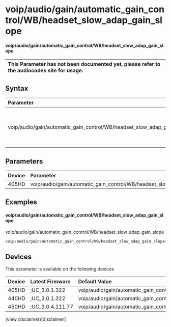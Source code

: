 ﻿---
description: voip/audio/gain/automatic_gain_control/WB/headset_slow_adap_gain_slope
search:
    keywords: ['voip','audio','gain','automatic_gain_control','WB','headset_slow_adap_gain_slope']
---

# voip/audio/gain/automatic_gain_control/WB/headset_slow_adap_gain_slope

#### voip/audio/gain/automatic_gain_control/WB/headset_slow_adap_gain_slope


| This Parameter has not been documented yet, please refer to the audiocodes site for usage.  |
| :--- |

## Syntax
| Parameter | Syntax |
| :--- | :--- |
|voip/audio/gain/automatic_gain_control/WB/headset_slow_adap_gain_slope | {% raw %} undefined {% endraw %} |

## Parameters
|Device|Parameter|value|Description|
|:---|:---|:---|:---|
| 405HD | voip/audio/gain/automatic_gain_control/WB/headset_slow_adap_gain_slope |  |  |

## Examples
#### voip/audio/gain/automatic_gain_control/WB/headset_slow_adap_gain_slope

voip/audio/gain/automatic_gain_control/WB/headset_slow_adap_gain_slope

```
voip/audio/gain/automatic_gain_control/WB/headset_slow_adap_gain_slope=1_00
```

## Devices
This parameter is available on the following devices

| Device | Latest Firmware | Default Value |
|:---|:---|:---|
| 405HD | ;UC_3.0.1.322 | voip/audio/gain/automatic_gain_control/WB/headset_slow_adap_gain_slope=1_00 
| 440HD | ;UC_3.0.1.322 | voip/audio/gain/automatic_gain_control/WB/headset_slow_adap_gain_slope=1_00 
| 450HD | ;UC_3.0.4.111.77 | voip/audio/gain/automatic_gain_control/WB/headset_slow_adap_gain_slope=1_00 

(view disclaimer)[disclaimer]
